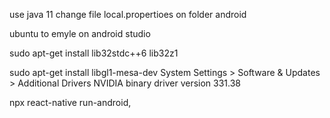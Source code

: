use java 11
change file local.propertioes on folder android 


ubuntu to emyle on android studio

sudo apt-get install lib32stdc++6 lib32z1

sudo apt-get install libgl1-mesa-dev
System Settings > Software & Updates > Additional Drivers NVIDIA binary driver version 331.38

npx react-native run-android,